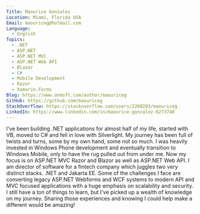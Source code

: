 ```yaml
---
Title: Maourice Gonzalez
Location: Miami, Florida USA
Email: maouriceg@hotmail.com
Language:
  - English
Topics:
  - .NET
  - ASP.NET
  - ASP.NET MVC
  - ASP.NET Web API
  - Blazor
  - C#
  - Mobile Development
  - Razor
  - Xamarin.Forms
Blog: https://www.onmsft.com/author/maouriceg
GitHub: https://github.com/maouriceg
StackOverflow: https://stackoverflow.com/users/2260293/maouriceg
LinkedIn: https://www.linkedin.com/in/maourice-gonzalez-6273748
---
```

I've been building .NET applications for almost half of my life, started with VB, moved to C# and fell in love with Silverlight. My journey has been full of twists and turns, some by my own hand, some not so much. I was heavily invested in Windows Phone development and eventually transition to Windows Mobile, only to have the rug pulled out from under me. Now my focus is on ASP.NET MVC Razor and Blazor as well as ASP.NET Web API. I am director of software for a fintech company which juggles two very distinct stacks. .NET and Jakarta EE. Some of the challenges I face are converting legacy ASP.NET Webforms and WCF systems to modern API and MVC focused applications with a huge emphasis on scalability and security. I still have a ton of things to learn, but I've picked up a wealth of knowledge on my journey. Sharing those experiences and knowing I could help make a different would be amazing!
